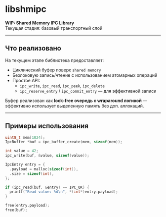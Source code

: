 # libshmipc

**WIP: Shared Memory IPC Library**  
Текущая стадия: базовый транспортный слой

---

## Что реализовано

На текущем этапе библиотека предоставляет:

- Циклический буфер поверх `shared memory`
- Безлоковую запись/чтение с использованием атомарных операций
- Простое API:
  - `ipc_write`, `ipc_read`, `ipc_peek`, `ipc_delete`
  - `ipc_reserve_entry` / `ipc_commit_entry` — для эффективной записи

Буфер реализован как **lock-free очередь с wraparound логикой** — эффективно использует выделенную память без доп. аллокаций.

---

## Примеры использования

```c
uint8_t mem[1024];
IpcBuffer *buf = ipc_buffer_create(mem, sizeof(mem));

int value = 42;
ipc_write(buf, &value, sizeof(value));

IpcEntry entry = {
  .payload = malloc(sizeof(int)),
  .size = sizeof(int),
};

if (ipc_read(buf, &entry) == IPC_OK) {
  printf("Read value: %d\n", *(int*)entry.payload);
}

free(entry.payload);
free(buf);

